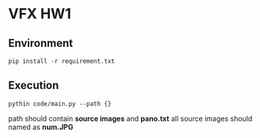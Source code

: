 # VFX HW1
## Environment
```
pip install -r requirement.txt
```
## Execution

```
pythin code/main.py --path {}
```
path should contain **source images** and **pano.txt**
all source images should named as **num.JPG**
